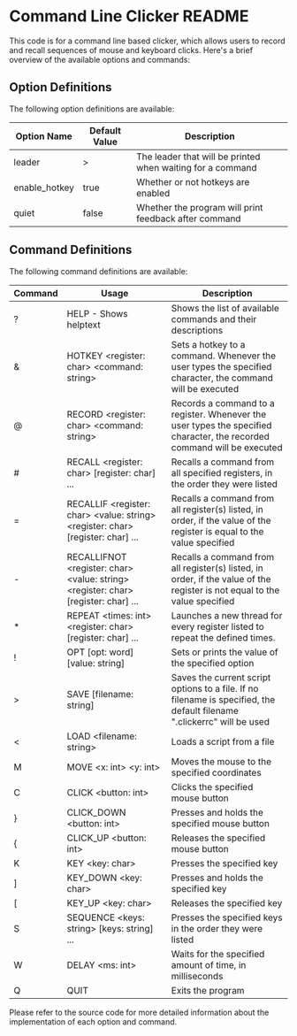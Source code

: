 # Command Line Clicker README

This code is for a command line based clicker, which allows users to record and recall sequences of mouse and keyboard clicks. Here's a brief overview of the available options and commands:

## Option Definitions
The following option definitions are available:

| Option Name   | Default Value | Description |
| ------------- | ------------- | ----------- |
| leader        | >             | The leader that will be printed when waiting for a command |
| enable_hotkey | true		    | Whether or not hotkeys are enabled |
| quiet 	    | false         | Whether the program will print feedback after command |


## Command Definitions
The following command definitions are available:

| Command | Usage | Description |
| ------- | ----- | ----------- |
| ?       | HELP - Shows helptext | Shows the list of available commands and their descriptions |
| &       | HOTKEY \<register: char> \<command: string>  | Sets a hotkey to a command. Whenever the user types the specified character, the command will be executed |
| @       | RECORD \<register: char> \<command: string> | Records a command to a register. Whenever the user types the specified character, the recorded command will be executed |
| #       | RECALL \<register: char> [register: char] ... | Recalls a command from all specified registers, in the order they were listed |
| =       | RECALLIF \<register: char> \<value: string> \<register: char> [register: char] ...| Recalls a command from all register(s) listed, in order, if the value of the register is equal to the value specified |
| -       | RECALLIFNOT \<register: char> \<value: string> \<register: char> [register: char] ...| Recalls a command from all register(s) listed, in order, if the value of the register is not equal to the value specified |
| *       | REPEAT <times: int> <register: char> [register: char] ... | Launches a new thread for every register listed to repeat the defined times. |
| !       | OPT [opt: word] [value: string] | Sets or prints the value of the specified option |
| >       | SAVE [filename: string] | Saves the current script options to a file. If no filename is specified, the default filename ".clickerrc" will be used |
| <       | LOAD \<filename: string> | Loads a script from a file |
| M		  | MOVE \<x: int> \<y: int> | Moves the mouse to the specified coordinates |
| C       | CLICK \<button: int>| Clicks the specified mouse button |
| }       | CLICK_DOWN \<button: int> | Presses and holds the specified mouse button |
| {       | CLICK_UP \<button: int>  | Releases the specified mouse button |
| K       | KEY \<key: char>  | Presses the specified key |
| ]       | KEY_DOWN \<key: char> | Presses and holds the specified key |
| [       | KEY_UP \<key: char>  | Releases the specified key |
| S       | SEQUENCE \<keys: string> [keys: string] ... | Presses the specified keys in the order they were listed |
| W       | DELAY \<ms: int> | Waits for the specified amount of time, in milliseconds |
| Q       | QUIT | Exits the program |

Please refer to the source code for more detailed information about the implementation of each option and command.
